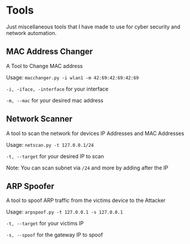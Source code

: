 # Tools
Just miscellaneous tools that I have made to use for cyber security and network automation.

## MAC Address Changer
A Tool to Change MAC address

Usage: 	`macchanger.py -i wlan1 -m 42:69:42:69:42:69`

`-i, -iface, -interface` for your interface

`-m, --mac` for your desired mac address

## Network Scanner
A tool to scan the network for devices IP Addresses and MAC Addresses

Usage: `netscan.py -t 127.0.0.1/24`

`-t, --target` for your desired IP to scan

Note: You can scan subnet via `/24` and more by adding after the IP

## ARP Spoofer
A tool to spoof ARP traffic from the victims device to the Attacker

Usage: `arpspoof.py -t 127.0.0.1 -s 127.0.0.1`

`-t, --target` for your victims IP 

`-s, --spoof` for the gateway IP to spoof
